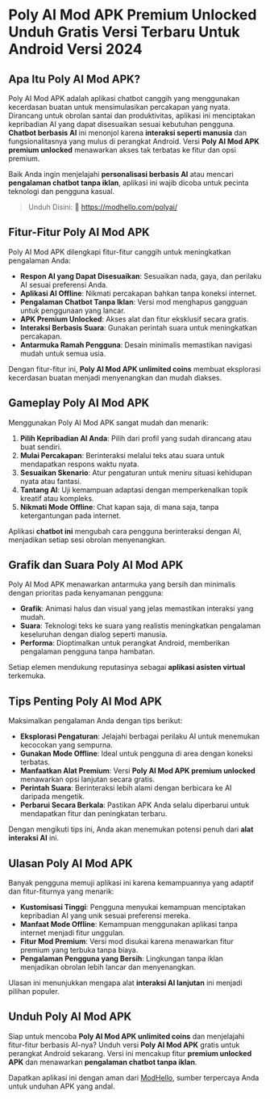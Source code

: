# Poly AI Mod APK Premium Unlocked Unduh Gratis Versi Terbaru Untuk Android Versi 2024

## Apa Itu Poly AI Mod APK?  

Poly AI Mod APK adalah aplikasi chatbot canggih yang menggunakan kecerdasan buatan untuk mensimulasikan percakapan yang nyata. Dirancang untuk obrolan santai dan produktivitas, aplikasi ini menciptakan kepribadian AI yang dapat disesuaikan sesuai kebutuhan pengguna. **Chatbot berbasis AI** ini menonjol karena **interaksi seperti manusia** dan fungsionalitasnya yang mulus di perangkat Android. Versi **Poly AI Mod APK premium unlocked** menawarkan akses tak terbatas ke fitur dan opsi premium.  

Baik Anda ingin menjelajahi **personalisasi berbasis AI** atau mencari **pengalaman chatbot tanpa iklan**, aplikasi ini wajib dicoba untuk pecinta teknologi dan pengguna kasual.  

>Unduh Disini: 👏 https://modhello.com/polyai/

## Fitur-Fitur Poly AI Mod APK  

Poly AI Mod APK dilengkapi fitur-fitur canggih untuk meningkatkan pengalaman Anda:  

- **Respon AI yang Dapat Disesuaikan**: Sesuaikan nada, gaya, dan perilaku AI sesuai preferensi Anda.  
- **Aplikasi AI Offline**: Nikmati percakapan bahkan tanpa koneksi internet.  
- **Pengalaman Chatbot Tanpa Iklan**: Versi mod menghapus gangguan untuk penggunaan yang lancar.  
- **APK Premium Unlocked**: Akses alat dan fitur eksklusif secara gratis.  
- **Interaksi Berbasis Suara**: Gunakan perintah suara untuk meningkatkan percakapan.  
- **Antarmuka Ramah Pengguna**: Desain minimalis memastikan navigasi mudah untuk semua usia.  

Dengan fitur-fitur ini, **Poly AI Mod APK unlimited coins** membuat eksplorasi kecerdasan buatan menjadi menyenangkan dan mudah diakses.  

## Gameplay Poly AI Mod APK  

Menggunakan Poly AI Mod APK sangat mudah dan menarik:  

1. **Pilih Kepribadian AI Anda**: Pilih dari profil yang sudah dirancang atau buat sendiri.  
2. **Mulai Percakapan**: Berinteraksi melalui teks atau suara untuk mendapatkan respons waktu nyata.  
3. **Sesuaikan Skenario**: Atur pengaturan untuk meniru situasi kehidupan nyata atau fantasi.  
4. **Tantang AI**: Uji kemampuan adaptasi dengan memperkenalkan topik kreatif atau kompleks.  
5. **Nikmati Mode Offline**: Chat kapan saja, di mana saja, tanpa ketergantungan pada internet.  

Aplikasi **chatbot ini** mengubah cara pengguna berinteraksi dengan AI, menjadikan setiap sesi obrolan menyenangkan.  

## Grafik dan Suara Poly AI Mod APK  

Poly AI Mod APK menawarkan antarmuka yang bersih dan minimalis dengan prioritas pada kenyamanan pengguna:  

- **Grafik**: Animasi halus dan visual yang jelas memastikan interaksi yang mudah.  
- **Suara**: Teknologi teks ke suara yang realistis meningkatkan pengalaman keseluruhan dengan dialog seperti manusia.  
- **Performa**: Dioptimalkan untuk perangkat Android, memberikan pengalaman pengguna tanpa hambatan.  

Setiap elemen mendukung reputasinya sebagai **aplikasi asisten virtual** terkemuka.  

## Tips Penting Poly AI Mod APK  

Maksimalkan pengalaman Anda dengan tips berikut:  

- **Eksplorasi Pengaturan**: Jelajahi berbagai perilaku AI untuk menemukan kecocokan yang sempurna.  
- **Gunakan Mode Offline**: Ideal untuk pengguna di area dengan koneksi terbatas.  
- **Manfaatkan Alat Premium**: Versi **Poly AI Mod APK premium unlocked** menawarkan opsi lanjutan secara gratis.  
- **Perintah Suara**: Berinteraksi lebih alami dengan berbicara ke AI daripada mengetik.  
- **Perbarui Secara Berkala**: Pastikan APK Anda selalu diperbarui untuk mendapatkan fitur dan peningkatan terbaru.  

Dengan mengikuti tips ini, Anda akan menemukan potensi penuh dari **alat interaksi AI** ini.  

## Ulasan Poly AI Mod APK  

Banyak pengguna memuji aplikasi ini karena kemampuannya yang adaptif dan fitur-fiturnya yang menarik:  

- **Kustomisasi Tinggi**: Pengguna menyukai kemampuan menciptakan kepribadian AI yang unik sesuai preferensi mereka.  
- **Manfaat Mode Offline**: Kemampuan menggunakan aplikasi tanpa internet menjadi fitur unggulan.  
- **Fitur Mod Premium**: Versi mod disukai karena menawarkan fitur premium yang terbuka tanpa biaya.  
- **Pengalaman Pengguna yang Bersih**: Lingkungan tanpa iklan menjadikan obrolan lebih lancar dan menyenangkan.  

Ulasan ini menunjukkan mengapa alat **interaksi AI lanjutan** ini menjadi pilihan populer.  

## Unduh Poly AI Mod APK  

Siap untuk mencoba **Poly AI Mod APK unlimited coins** dan menjelajahi fitur-fitur berbasis AI-nya? Unduh versi **Poly AI Mod APK** gratis untuk perangkat Android sekarang. Versi ini mencakup fitur **premium unlocked APK** dan menawarkan **pengalaman chatbot tanpa iklan**.  

Dapatkan aplikasi ini dengan aman dari [ModHello](https://modhello.com), sumber terpercaya Anda untuk unduhan APK yang andal.  
